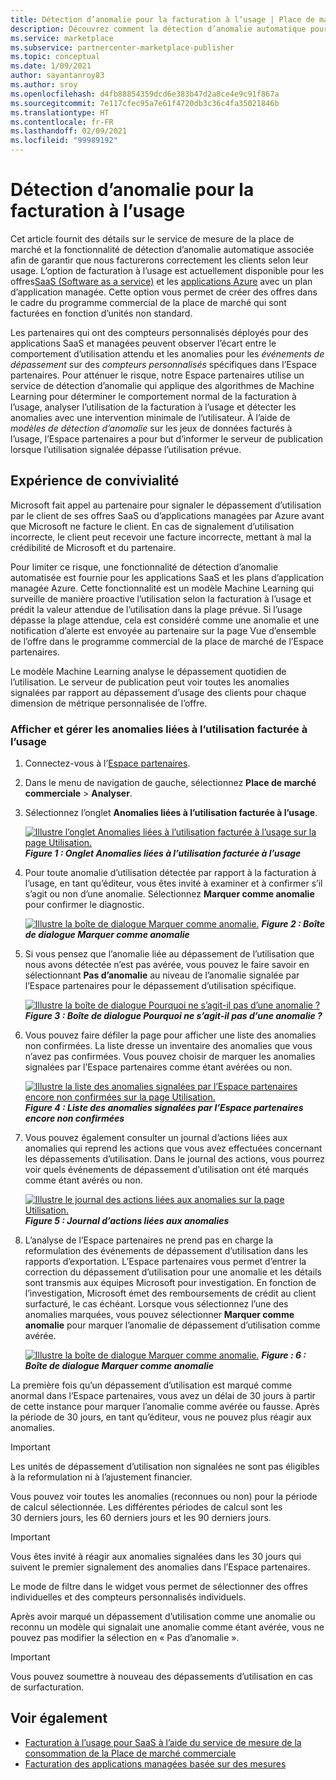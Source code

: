 ```yaml
---
title: Détection d’anomalie pour la facturation à l’usage | Place de marché Azure
description: Découvrez comment la détection d’anomalie automatique pour la facturation à l’usage vous aide à vérifier que vos clients sont facturés correctement pour l’utilisation facturée à l’usage de votre offre commerciale de la place de marché.
ms.service: marketplace
ms.subservice: partnercenter-marketplace-publisher
ms.topic: conceptual
ms.date: 1/09/2021
author: sayantanroy83
ms.author: sroy
ms.openlocfilehash: d4fb88854359dcd6e383b47d2a8ce4e9c91f867a
ms.sourcegitcommit: 7e117cfec95a7e61f4720db3c36c4fa35021846b
ms.translationtype: HT
ms.contentlocale: fr-FR
ms.lasthandoff: 02/09/2021
ms.locfileid: "99989192"
---
```

# <a name="anomaly-detection-for-metered-billing"></a>Détection d’anomalie pour la facturation à l’usage

Cet article fournit des détails sur le service de mesure de la place de marché et la fonctionnalité de détection d’anomalie automatique associée afin de garantir que nous facturerons correctement les clients selon leur usage. L’option de facturation à l’usage est actuellement disponible pour les offres[SaaS (Software as a service)](plan-saas-offer.md) et les [applications Azure](plan-azure-application-offer.md#types-of-plans) avec un plan d’application managée. Cette option vous permet de créer des offres dans le cadre du programme commercial de la place de marché qui sont facturées en fonction d’unités non standard.

Les partenaires qui ont des compteurs personnalisés déployés pour des applications SaaS et managées peuvent observer l’écart entre le comportement d’utilisation attendu et les anomalies pour les _événements de dépassement_ sur des _compteurs personnalisés_ spécifiques dans l’Espace partenaires. Pour atténuer le risque, notre Espace partenaires utilise un service de détection d’anomalie qui applique des algorithmes de Machine Learning pour déterminer le comportement normal de la facturation à l’usage, analyser l’utilisation de la facturation à l’usage et détecter les anomalies avec une intervention minimale de l’utilisateur. À l’aide de _modèles de détection d’anomalie_ sur les jeux de données facturés à l’usage, l’Espace partenaires a pour but d’informer le serveur de publication lorsque l’utilisation signalée dépasse l’utilisation prévue.

## <a name="usability-experience"></a>Expérience de convivialité

Microsoft fait appel au partenaire pour signaler le dépassement d’utilisation par le client de ses offres SaaS ou d’applications managées par Azure avant que Microsoft ne facture le client. En cas de signalement d’utilisation incorrecte, le client peut recevoir une facture incorrecte, mettant à mal la crédibilité de Microsoft et du partenaire.

Pour limiter ce risque, une fonctionnalité de détection d’anomalie automatisée est fournie pour les applications SaaS et les plans d’application managée Azure. Cette fonctionnalité est un modèle Machine Learning qui surveille de manière proactive l’utilisation selon la facturation à l’usage et prédit la valeur attendue de l’utilisation dans la plage prévue. Si l’usage dépasse la plage attendue, cela est considéré comme une anomalie et une notification d’alerte est envoyée au partenaire sur la page Vue d’ensemble de l’offre dans le programme commercial de la place de marché de l’Espace partenaires.

Le modèle Machine Learning analyse le dépassement quotidien de l’utilisation. Le serveur de publication peut voir toutes les anomalies signalées par rapport au dépassement d’usage des clients pour chaque dimension de métrique personnalisée de l’offre.

### <a name="view-and-manage-metered-usage-anomalies"></a>Afficher et gérer les anomalies liées à l’utilisation facturée à l’usage

1. Connectez-vous à l’[Espace partenaires](https://partner.microsoft.com/dashboard/home).
1. Dans le menu de navigation de gauche, sélectionnez **Place de marché commerciale** > **Analyser**.
1. Sélectionnez l’onglet **Anomalies liées à l’utilisation facturée à l’usage**.

    [![Illustre l’onglet Anomalies liées à l’utilisation facturée à l’usage sur la page Utilisation.](./media/anomaly-detection/metered-usage-anomalies.png)](./media/anomaly-detection/metered-usage-anomalies.png#lightbox)
    ***Figure 1 : Onglet Anomalies liées à l’utilisation facturée à l’usage***

1. Pour toute anomalie d’utilisation détectée par rapport à la facturation à l’usage, en tant qu’éditeur, vous êtes invité à examiner et à confirmer s’il s’agit ou non d’une anomalie. Sélectionnez **Marquer comme anomalie** pour confirmer le diagnostic.

     [![Illustre la boîte de dialogue Marquer comme anomalie.](./media/anomaly-detection/mark-as-anomaly.png)](./media/anomaly-detection/mark-as-anomaly.png#lightbox)
    ***Figure 2 : Boîte de dialogue Marquer comme anomalie***

1. Si vous pensez que l’anomalie liée au dépassement de l’utilisation que nous avons détectée n’est pas avérée, vous pouvez le faire savoir en sélectionnant **Pas d’anomalie** au niveau de l’anomalie signalée par l’Espace partenaires pour le dépassement d’utilisation spécifique.

    [![Illustre la boîte de dialogue Pourquoi ne s’agit-il pas d’une anomalie ?](./media/anomaly-detection/why-is-it-not-an-anomaly.png)](./media/anomaly-detection/why-is-it-not-an-anomaly.png#lightbox)
    ***Figure 3 : Boîte de dialogue Pourquoi ne s’agit-il pas d’une anomalie ?***

1. Vous pouvez faire défiler la page pour afficher une liste des anomalies non confirmées. La liste dresse un inventaire des anomalies que vous n’avez pas confirmées. Vous pouvez choisir de marquer les anomalies signalées par l’Espace partenaires comme étant avérées ou non.

   [![Illustre la liste des anomalies signalées par l’Espace partenaires encore non confirmées sur la page Utilisation.](./media/anomaly-detection/unacknowledged-anomalies.png)](./media/anomaly-detection/unacknowledged-anomalies.png#lightbox)
    ***Figure 4 : Liste des anomalies signalées par l’Espace partenaires encore non confirmées***

1. Vous pouvez également consulter un journal d’actions liées aux anomalies qui reprend les actions que vous avez effectuées concernant les dépassements d’utilisation. Dans le journal des actions, vous pourrez voir quels événements de dépassement d’utilisation ont été marqués comme étant avérés ou non.

   [![Illustre le journal des actions liées aux anomalies sur la page Utilisation.](./media/anomaly-detection/anomaly-action-log.png)](./media/anomaly-detection/anomaly-action-log.png#lightbox)
   ***Figure 5 : Journal d’actions liées aux anomalies***

1. L’analyse de l’Espace partenaires ne prend pas en charge la reformulation des événements de dépassement d’utilisation dans les rapports d’exportation. L’Espace partenaires vous permet d’entrer la correction du dépassement d’utilisation pour une anomalie et les détails sont transmis aux équipes Microsoft pour investigation. En fonction de l’investigation, Microsoft émet des remboursements de crédit au client surfacturé, le cas échéant. Lorsque vous sélectionnez l’une des anomalies marquées, vous pouvez sélectionner **Marquer comme anomalie** pour marquer l’anomalie de dépassement d’utilisation comme avérée.

   [![Illustre la boîte de dialogue Marquer comme anomalie.](./media/anomaly-detection/new-reported-usage.png)](./media/anomaly-detection/new-reported-usage.png#lightbox)
   ***Figure : 6 : Boîte de dialogue Marquer comme anomalie***

La première fois qu’un dépassement d’utilisation est marqué comme anormal dans l’Espace partenaires, vous avez un délai de 30 jours à partir de cette instance pour marquer l’anomalie comme avérée ou fausse. Après la période de 30 jours, en tant qu’éditeur, vous ne pouvez plus réagir aux anomalies.

> [!IMPORTANT]
> Les unités de dépassement d’utilisation non signalées ne sont pas éligibles à la reformulation ni à l’ajustement financier.

Vous pouvez voir toutes les anomalies (reconnues ou non) pour la période de calcul sélectionnée. Les différentes périodes de calcul sont les 30 derniers jours, les 60 derniers jours et les 90 derniers jours.

> [!IMPORTANT]
> Vous êtes invité à réagir aux anomalies signalées dans les 30 jours qui suivent le premier signalement des anomalies dans l’Espace partenaires.

Le mode de filtre dans le widget vous permet de sélectionner des offres individuelles et des compteurs personnalisés individuels.

Après avoir marqué un dépassement d’utilisation comme une anomalie ou reconnu un modèle qui signalait une anomalie comme étant avérée, vous ne pouvez pas modifier la sélection en « Pas d’anomalie ».

> [!IMPORTANT]
> Vous pouvez soumettre à nouveau des dépassements d’utilisation en cas de surfacturation.

## <a name="see-also"></a>Voir également
- [Facturation à l’usage pour SaaS à l’aide du service de mesure de la consommation de la Place de marché commerciale](./partner-center-portal/saas-metered-billing.md)
- [Facturation des applications managées basée sur des mesures](./partner-center-portal/azure-app-metered-billing.md)
